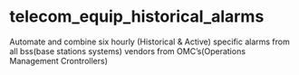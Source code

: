 # telecom_equip_historical_alarms
Automate and combine  six  hourly (Historical &amp; Active) specific alarms from all bss(base stations systems) vendors from OMC’s(Operations Management Crontrollers) 
